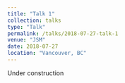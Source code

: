 ```yaml
---
title: "Talk 1"
collection: talks
type: "Talk"
permalink: /talks/2018-07-27-talk-1
venue: "JSM"
date: 2018-07-27
location: "Vancouver, BC"
---
```


Under construction

